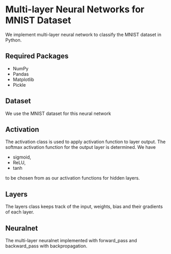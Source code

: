 # Multi-layer Neural Networks for MNIST Dataset

We implement multi-layer neural network to classify the MNIST dataset in Python.

## Required Packages
* NumPy
* Pandas
* Matplotlib
* Pickle

## Dataset
We use the MNIST dataset for this neural network

## Activation
The activation class is used to apply activation function to layer output. 
The softmax activation function for the output layer is determined. We have

* sigmoid,
* ReLU,
* tanh

to be chosen from as our activation functions for hidden layers.

## Layers
The layers class keeps track of the input, weights, bias and their gradients of each layer.

## Neuralnet
The multi-layer neuralnet implemented with forward_pass and backward_pass with backpropagation.

